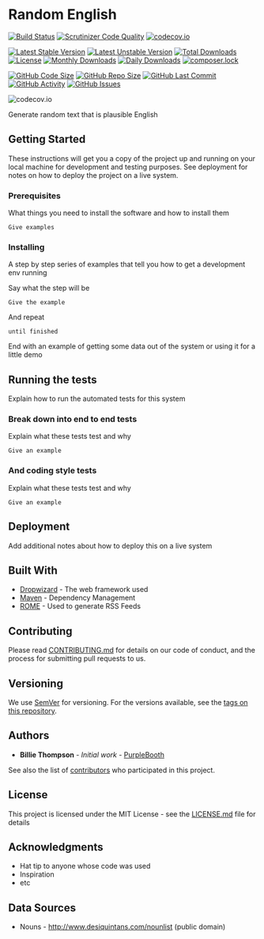 # Random English
[![Build Status](https://travis-ci.org/gordonbanderson/random_english.svg?branch=master)](https://travis-ci.org/gordonbanderson/random_english)
[![Scrutinizer Code Quality](https://scrutinizer-ci.com/g/gordonbanderson/random_english/badges/quality-score.png?b=master)](https://scrutinizer-ci.com/g/gordonbanderson/random_english/?branch=master)
[![codecov.io](https://codecov.io/github/gordonbanderson/random_english/coverage.svg?branch=master)](https://codecov.io/github/gordonbanderson/random_english?branch=master)


[![Latest Stable Version](https://poser.pugx.org/suilven/random-english/version)](https://packagist.org/packages/suilven/random-english)
[![Latest Unstable Version](https://poser.pugx.org/suilven/random-english/v/unstable)](//packagist.org/packages/suilven/random-english)
[![Total Downloads](https://poser.pugx.org/suilven/random-english/downloads)](https://packagist.org/packages/suilven/random-english)
[![License](https://poser.pugx.org/suilven/random-english/license)](https://packagist.org/packages/suilven/random-english)
[![Monthly Downloads](https://poser.pugx.org/suilven/random-english/d/monthly)](https://packagist.org/packages/suilven/random-english)
[![Daily Downloads](https://poser.pugx.org/suilven/random-english/d/daily)](https://packagist.org/packages/suilven/random-english)
[![composer.lock](https://poser.pugx.org/suilven/random-english/composerlock)](https://packagist.org/packages/suilven/random-english)

[![GitHub Code Size](https://img.shields.io/github/languages/code-size/gordonbanderson/random_english)](https://github.com/gordonbanderson/random_english)
[![GitHub Repo Size](https://img.shields.io/github/repo-size/gordonbanderson/random_english)](https://github.com/gordonbanderson/random_english)
[![GitHub Last Commit](https://img.shields.io/github/last-commit/gordonbanderson/random_english)](https://github.com/gordonbanderson/random_english)
[![GitHub Activity](https://img.shields.io/github/commit-activity/m/gordonbanderson/random_english)](https://github.com/gordonbanderson/random_english)
[![GitHub Issues](https://img.shields.io/github/issues/gordonbanderson/random_english)](https://github.com/gordonbanderson/random_english/issues)

![codecov.io](https://codecov.io/github/gordonbanderson/random_english/branch.svg?branch=master)

Generate random text that is plausible English

## Getting Started

These instructions will get you a copy of the project up and running on your local machine for development and testing purposes. See deployment for notes on how to deploy the project on a live system.

### Prerequisites

What things you need to install the software and how to install them

```
Give examples
```

### Installing

A step by step series of examples that tell you how to get a development env running

Say what the step will be

```
Give the example
```

And repeat

```
until finished
```

End with an example of getting some data out of the system or using it for a little demo

## Running the tests

Explain how to run the automated tests for this system

### Break down into end to end tests

Explain what these tests test and why

```
Give an example
```

### And coding style tests

Explain what these tests test and why

```
Give an example
```

## Deployment

Add additional notes about how to deploy this on a live system

## Built With

* [Dropwizard](http://www.dropwizard.io/1.0.2/docs/) - The web framework used
* [Maven](https://maven.apache.org/) - Dependency Management
* [ROME](https://rometools.github.io/rome/) - Used to generate RSS Feeds

## Contributing

Please read [CONTRIBUTING.md](https://gist.github.com/PurpleBooth/b24679402957c63ec426) for details on our code of conduct, and the process for submitting pull requests to us.

## Versioning

We use [SemVer](http://semver.org/) for versioning. For the versions available, see the [tags on this repository](https://github.com/your/project/tags). 

## Authors

* **Billie Thompson** - *Initial work* - [PurpleBooth](https://github.com/PurpleBooth)

See also the list of [contributors](https://github.com/your/project/contributors) who participated in this project.

## License

This project is licensed under the MIT License - see the [LICENSE.md](LICENSE.md) file for details

## Acknowledgments

* Hat tip to anyone whose code was used
* Inspiration
* etc


## Data Sources

* Nouns - http://www.desiquintans.com/nounlist (public domain)
